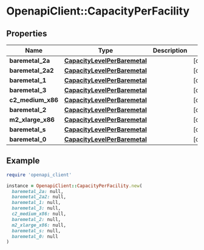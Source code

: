 # OpenapiClient::CapacityPerFacility

## Properties

| Name | Type | Description | Notes |
| ---- | ---- | ----------- | ----- |
| **baremetal_2a** | [**CapacityLevelPerBaremetal**](CapacityLevelPerBaremetal.md) |  | [optional] |
| **baremetal_2a2** | [**CapacityLevelPerBaremetal**](CapacityLevelPerBaremetal.md) |  | [optional] |
| **baremetal_1** | [**CapacityLevelPerBaremetal**](CapacityLevelPerBaremetal.md) |  | [optional] |
| **baremetal_3** | [**CapacityLevelPerBaremetal**](CapacityLevelPerBaremetal.md) |  | [optional] |
| **c2_medium_x86** | [**CapacityLevelPerBaremetal**](CapacityLevelPerBaremetal.md) |  | [optional] |
| **baremetal_2** | [**CapacityLevelPerBaremetal**](CapacityLevelPerBaremetal.md) |  | [optional] |
| **m2_xlarge_x86** | [**CapacityLevelPerBaremetal**](CapacityLevelPerBaremetal.md) |  | [optional] |
| **baremetal_s** | [**CapacityLevelPerBaremetal**](CapacityLevelPerBaremetal.md) |  | [optional] |
| **baremetal_0** | [**CapacityLevelPerBaremetal**](CapacityLevelPerBaremetal.md) |  | [optional] |

## Example

```ruby
require 'openapi_client'

instance = OpenapiClient::CapacityPerFacility.new(
  baremetal_2a: null,
  baremetal_2a2: null,
  baremetal_1: null,
  baremetal_3: null,
  c2_medium_x86: null,
  baremetal_2: null,
  m2_xlarge_x86: null,
  baremetal_s: null,
  baremetal_0: null
)
```


